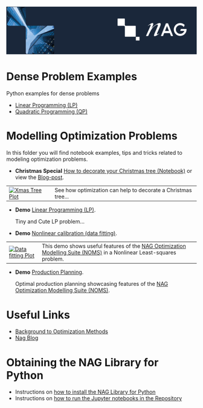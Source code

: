 [![NAG Logo](../../nag_logo.png)](https://www.nag.com)

# Dense Problem Examples
Python examples for dense problems 

* [Linear Programming (LP)](dense_lp_solve.py)
* [Quadratic Programming (QP)](dense_qp_solve.py)

# Modelling Optimization Problems

In this folder you will find notebook examples, tips and tricks related to modeling optimization problems.

* **Christmas Special** [How to decorate your Christmas tree (Notebook)](christmas_demo.ipynb) 
   or view the [Blog-post](https://www.nag.com/blog/optcorner-christmas-edition).
<table><tr>

<td><a href="christmas_demo.ipynb">
<img src="../images/xmas_tree.png" 
width="100" height="100px" alt="Xmas Tree Plot"/></a></td>

<td valign="top">See how optimization can help to decorate a Christmas tree...</td>
</tr></table>  
   
   
* **Demo** [Linear Programming (LP)](LP_demo.ipynb).
   
   Tiny and Cute LP problem...
* **Demo** [Nonlinear calibration (data fitting)](handle_disable_ex.ipynb). 
<table><tr>
<td><a href="handle_disable_ex.ipynb">
<img src="../images/nlls.png" 
width="100" height="80px" alt="Data fitting Plot"/></a></td>
   
<td valign="top">This demo shows useful features of the <a href="https://www.nag.com/numeric/nl/nagdoc_latest/flhtml/e04/e04intro.html#optsuite">NAG Optimization Modelling Suite (NOMS)</a> in a Nonlinear Least-squares problem.</td>
   
</tr></table>  
   
   
* **Demo** [Production Planning](production_planning.ipynb).
 
   Optimal production planning showcasing features of the [NAG Optimization Modelling Suite (NOMS)](https://www.nag.com/numeric/nl/nagdoc_latest/flhtml/e04/e04intro.html#optsuite).
 
# Useful Links
* [Background to Optimization Methods](https://www.nag.com/numeric/nl/nagdoc_latest/flhtml/e04/e04intro.html#algorithms)
* [Nag Blog](https://www.nag.com/content/nag-blog)

<!-- When ready add links?
* Blog-post: Introducing the NAG Optimization Modelling Suite (NOMS)
* The right tool for the job I – matching problem with optimizer
* Blog-post: The right tool for the job II - dense vs. sparse
--->

<!-- foot banner for commercial material -->

# Obtaining the NAG Library for Python

 * Instructions on [how to install the NAG Library for Python](../Readme.md#install)
 * Instructions on [how to run the Jupyter notebooks in the Repository](../Readme.md#jupyter)
